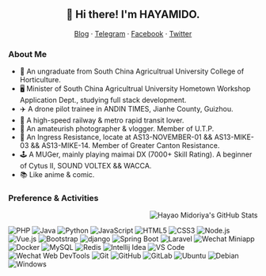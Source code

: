<h2 align="center">👋 Hi there! I'm HAYAMIDO.</h2>
<p align="center">
  <a href="https://hayamido.moe" target="_blank">Blog</a> ·
  <a href="https://t.me/hayamido_maidx" target="_blank">Telegram</a> ·
  <a href="https://www.facebook.com/hayao.midoriya" target="_blank">Facebook</a> ·
  <a href="https://twitter.com/hayamido_maidx" target="_blank">Twitter</a>
</p>
<h3 align="left">About Me</h3>
<p align="left">
  <ul>
    <li>🌱 An ungraduate from South China Agricultrual University College of Horticulture.</li>
    <li>🖥 Minister of South China Agricultrual University Hometown Workshop Application Dept., studying full stack development.</li>
    <li>✈️ A drone pilot trainee in ANDIN TIMES, Jianhe County, Guizhou.</li>
    <li>🚅 A high-speed railway & metro rapid transit lover.</li>
    <li>📸 An amateurish photographer & vlogger. Member of U.T.P.</li>
    <li>🏃 An Ingress Resistance, locate at AS13-NOVEMBER-01 && AS13-MIKE-03 && AS13-MIKE-14. Member of Greater Canton Resistance.</li>
    <li>🕹 A MUGer, mainly playing maimai DX (7000+ Skill Rating). A beginner of Cytus II, SOUND VOLTEX && WACCA.</li>
    <li>📚 Like anime & comic.</li>
  </ul>
</p>
<h3 align="left">Preference & Activities</h3>
<img align="right" src="https://github-readme-stats.vercel.app/api?username=hayamido&show_icons=true&hide_border=true" alt="Hayao Midoriya's GitHub Stats">
<br>
<p align="left">
  <img src="https://img.shields.io/badge/-PHP-8892bf?logo=php&logoColor=white" alt="PHP"> 
  <img src="https://img.shields.io/badge/-Java-e11e21?logo=java&logoColor=white" alt="Java"> 
  <img src="https://img.shields.io/badge/-Python-000000?logo=python" alt="Python"> 
  <img src="https://img.shields.io/badge/-JavaScript-000000?logo=javascript" alt="JavaScript"> 
  <img src="https://img.shields.io/badge/-HTML5-e44d25?logo=html5&logoColor=white" alt="HTML5"> 
  <img src="https://img.shields.io/badge/-CSS3-2747eb?logo=css3&logoColor=white" alt="CSS3">
  <img src="https://img.shields.io/badge/-Node.js-000000?logo=node.js" alt="Node.js"> 
  <img src="https://img.shields.io/badge/-Vue.js-000000?logo=vue.js" alt="Vue.js"> 
  <img src="https://img.shields.io/badge/-Bootstrap-553d7b?logo=bootstrap&logoColor=white" alt="Bootstrap"> 
  <img src="https://img.shields.io/badge/-django-0c4b33?logo=django&logoColor=white" alt="django"> 
  <img src="https://img.shields.io/badge/-Spring Boot-6db33f?logo=spring&logoColor=white" alt="Spring Boot"> 
  <img src="https://img.shields.io/badge/-Laravel-000000?logo=laravel" alt="Laravel"> 
  <img src="https://img.shields.io/badge/-Wechat Miniapp-0fc15f?logo=wechat&logoColor=white" alt="Wechat Miniapp">
  <br>
  <img src="https://img.shields.io/badge/-Docker-2496ed?logo=Docker&logoColor=white" alt="Docker"> 
  <img src="https://img.shields.io/badge/-MySQL-4479a1?logo=MySQL&logoColor=white" alt="MySQL"> 
  <img src="https://img.shields.io/badge/-Redis-dc382d?logo=Redis&logoColor=white" alt="Redis"> 
  <img src="https://img.shields.io/badge/-Intellij Idea-000000?logo=Intellij%20Idea&logoColor=white" alt="Intellij Idea"> 
  <img src="https://img.shields.io/badge/-Visual Studio Code-007acc?logo=Visual%20Studio%20Code&logoColor=white" alt="VS Code"> 
  <img src="https://img.shields.io/badge/-Wechat Web DevTools-0fc15f?logo=wechat&logoColor=white" alt="Wechat Web DevTools"> 
  <img src="https://img.shields.io/badge/-Git-f05032?logo=git&logoColor=white" alt="Git"> 
  <img src="https://img.shields.io/badge/-GitHub-000000?logo=github&logoColor=white" alt="GitHub"> 
  <img src="https://img.shields.io/badge/-GitLab-553d7b?logo=gitlab" alt="GitLab">
  <img src="https://img.shields.io/badge/-Ubuntu-e95420?logo=Ubuntu&logoColor=white" alt="Ubuntu">
  <img src="https://img.shields.io/badge/-Debian-a81d33?logo=Debian&logoColor=white" alt="Debian">
  <img src="https://img.shields.io/badge/-Windows-0078d6?logo=Windows&logoColor=white" alt="Windows">
</p>
<!--
**hayamido/hayamido** is a ✨ _special_ ✨ repository because its `README.md` (this file) appears on your GitHub profile.

Here are some ideas to get you started:

- 🔭 I’m currently working on ...
- 🌱 I’m currently learning ...
- 👯 I’m looking to collaborate on ...
- 🤔 I’m looking for help with ...
- 💬 Ask me about ...
- 📫 How to reach me: ...
- 😄 Pronouns: ...
- ⚡ Fun fact: ...
-->

<!-- REF
https://github.com/NachtgeistW/NachtgeistW
https://github.com/hritik5102/hritik5102
-->
